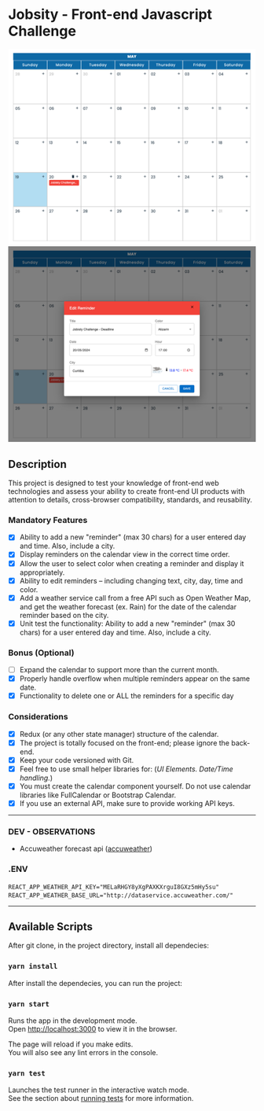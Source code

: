 # Jobsity - Front-end Javascript Challenge

<div>
    <img src="https://raw.githubusercontent.com/kawanofer/jobsity-react-challenge-2024/main/src/assets/calendar.png"/>
    <br/>
    <img src="https://raw.githubusercontent.com/kawanofer/jobsity-react-challenge-2024/main/src/assets/calendarModal.png"/>
</div>

## Description

This project is designed to test your knowledge of front-end web technologies and assess your ability to create front-end UI products with attention to details, cross-browser compatibility, standards, and reusability.

### Mandatory Features

- [x] Ability to add a new "reminder" (max 30 chars) for a user entered day and time. Also, include a city.
- [x] Display reminders on the calendar view in the correct time order.
- [x] Allow the user to select color when creating a reminder and display it appropriately.
- [x] Ability to edit reminders – including changing text, city, day, time and color.
- [x] Add a weather service call from a free API such as Open Weather Map, and get the weather forecast (ex. Rain) for the date of the calendar reminder based on the city.
- [x] Unit test the functionality: Ability to add a new "reminder" (max 30 chars) for a user entered day and time. Also, include a city.

### Bonus (Optional)

- [ ] Expand the calendar to support more than the current month.
- [x] Properly handle overflow when multiple reminders appear on the same date.
- [x] Functionality to delete one or ALL the reminders for a specific day

### Considerations

- [x] Redux (or any other state manager) structure of the calendar.
- [x] The project is totally focused on the front-end; please ignore the back-end.
- [x] Keep your code versioned with Git.
- [x] Feel free to use small helper libraries for: (_UI Elements._ _Date/Time handling._)
- [x] You must create the calendar component yourself. Do not use calendar libraries like FullCalendar or Bootstrap Calendar.
- [x] If you use an external API, make sure to provide working API keys.

---

### DEV - OBSERVATIONS

- Accuweather forecast api ([accuweather](http://dataservice.accuweather.com/))

### .ENV

`REACT_APP_WEATHER_API_KEY="MELaRHGY8yXgPAXKXrguI8GXz5mHy5su"
REACT_APP_WEATHER_BASE_URL="http://dataservice.accuweather.com/"`

---

## Available Scripts

After git clone, in the project directory, install all dependecies:

### `yarn install`

After install the dependecies, you can run the project:

### `yarn start`

Runs the app in the development mode.\
Open [http://localhost:3000](http://localhost:3000) to view it in the browser.

The page will reload if you make edits.\
You will also see any lint errors in the console.

### `yarn test`

Launches the test runner in the interactive watch mode.\
See the section about [running tests](https://facebook.github.io/create-react-app/docs/running-tests) for more information.
